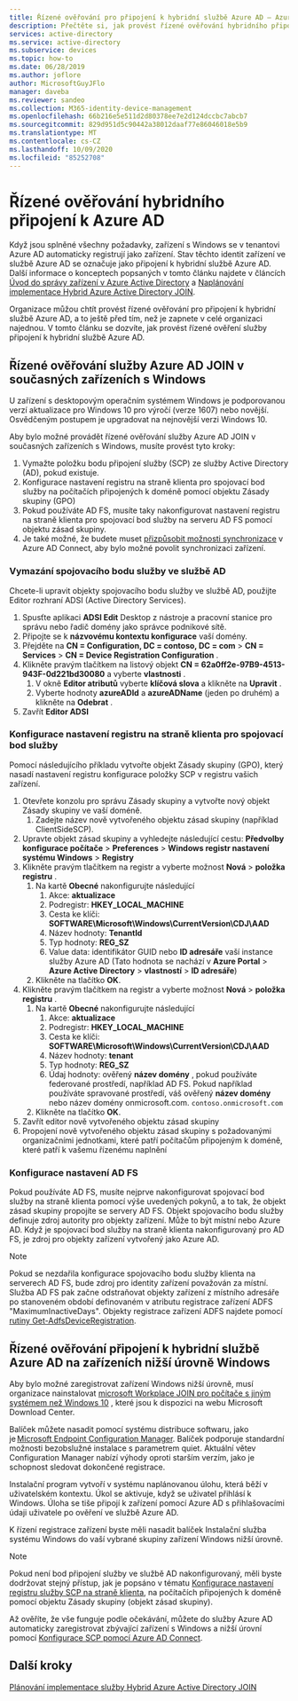 ```yaml
---
title: Řízené ověřování pro připojení k hybridní službě Azure AD – Azure AD
description: Přečtěte si, jak provést řízené ověřování hybridního připojení ke službě Azure AD a teprve potom ho v celé organizaci povolit najednou.
services: active-directory
ms.service: active-directory
ms.subservice: devices
ms.topic: how-to
ms.date: 06/28/2019
ms.author: joflore
author: MicrosoftGuyJFlo
manager: daveba
ms.reviewer: sandeo
ms.collection: M365-identity-device-management
ms.openlocfilehash: 66b216e5e511d2d80378ee7e2d124dccbc7abcb7
ms.sourcegitcommit: 829d951d5c90442a38012daaf77e86046018e5b9
ms.translationtype: MT
ms.contentlocale: cs-CZ
ms.lasthandoff: 10/09/2020
ms.locfileid: "85252708"
---
```

# <a name="controlled-validation-of-hybrid-azure-ad-join"></a>Řízené ověřování hybridního připojení k Azure AD

Když jsou splněné všechny požadavky, zařízení s Windows se v tenantovi Azure AD automaticky registrují jako zařízení. Stav těchto identit zařízení ve službě Azure AD se označuje jako připojení k hybridní službě Azure AD. Další informace o konceptech popsaných v tomto článku najdete v článcích [Úvod do správy zařízení v Azure Active Directory](overview.md) a [Naplánování implementace Hybrid Azure Active Directory JOIN](hybrid-azuread-join-plan.md).

Organizace můžou chtít provést řízené ověřování pro připojení k hybridní službě Azure AD, a to ještě před tím, než je zapnete v celé organizaci najednou. V tomto článku se dozvíte, jak provést řízené ověření služby připojení k hybridní službě Azure AD.

## <a name="controlled-validation-of-hybrid-azure-ad-join-on-windows-current-devices"></a>Řízené ověřování služby Azure AD JOIN v současných zařízeních s Windows

U zařízení s desktopovým operačním systémem Windows je podporovanou verzí aktualizace pro Windows 10 pro výročí (verze 1607) nebo novější. Osvědčeným postupem je upgradovat na nejnovější verzi Windows 10.

Aby bylo možné provádět řízené ověřování služby Azure AD JOIN v současných zařízeních s Windows, musíte provést tyto kroky:

1. Vymažte položku bodu připojení služby (SCP) ze služby Active Directory (AD), pokud existuje.
1. Konfigurace nastavení registru na straně klienta pro spojovací bod služby na počítačích připojených k doméně pomocí objektu Zásady skupiny (GPO)
1. Pokud používáte AD FS, musíte taky nakonfigurovat nastavení registru na straně klienta pro spojovací bod služby na serveru AD FS pomocí objektu zásad skupiny.  
1. Je také možné, že budete muset [přizpůsobit možnosti synchronizace](../hybrid/how-to-connect-post-installation.md#additional-tasks-available-in-azure-ad-connect) v Azure AD Connect, aby bylo možné povolit synchronizaci zařízení. 


### <a name="clear-the-scp-from-ad"></a>Vymazání spojovacího bodu služby ve službě AD

Chcete-li upravit objekty spojovacího bodu služby ve službě AD, použijte Editor rozhraní ADSI (Active Directory Services).

1. Spusťte aplikaci **ADSI Edit** Desktop z nástroje a pracovní stanice pro správu nebo řadič domény jako správce podnikové sítě.
1. Připojte se k **názvovému kontextu konfigurace** vaší domény.
1. Přejděte na **CN = Configuration, DC = contoso, DC = com**  >  **CN = Services**  >  **CN = Device Registration Configuration** .
1. Klikněte pravým tlačítkem na listový objekt **CN = 62a0ff2e-97B9-4513-943F-0d221bd30080** a vyberte **vlastnosti** .
   1. V okně **Editor atributů** vyberte **klíčová slova** a klikněte na **Upravit** .
   1. Vyberte hodnoty **azureADId** a **azureADName** (jeden po druhém) a klikněte na **Odebrat** .
1. Zavřít **Editor ADSI**


### <a name="configure-client-side-registry-setting-for-scp"></a>Konfigurace nastavení registru na straně klienta pro spojovací bod služby

Pomocí následujícího příkladu vytvořte objekt Zásady skupiny (GPO), který nasadí nastavení registru konfigurace položky SCP v registru vašich zařízení.

1. Otevřete konzolu pro správu Zásady skupiny a vytvořte nový objekt Zásady skupiny ve vaší doméně.
   1. Zadejte název nově vytvořeného objektu zásad skupiny (například ClientSideSCP).
1. Upravte objekt zásad skupiny a vyhledejte následující cestu: **Předvolby konfigurace počítače**  >  **Preferences**  >  **Windows registr nastavení systému Windows**  >  **Registry**
1. Klikněte pravým tlačítkem na registr a vyberte možnost **Nová**  >  **položka registru** .
   1. Na kartě **Obecné** nakonfigurujte následující
      1. Akce: **aktualizace**
      1. Podregistr: **HKEY_LOCAL_MACHINE**
      1. Cesta ke klíči: **SOFTWARE\Microsoft\Windows\CurrentVersion\CDJ\AAD**
      1. Název hodnoty: **TenantId**
      1. Typ hodnoty: **REG_SZ**
      1. Value data: identifikátor GUID nebo **ID adresáře** vaší instance služby Azure AD (Tato hodnota se nachází v **Azure Portal**  >  **Azure Active Directory**  >  **vlastností**  >  **ID adresáře**)
   1. Klikněte na tlačítko **OK**.
1. Klikněte pravým tlačítkem na registr a vyberte možnost **Nová**  >  **položka registru** .
   1. Na kartě **Obecné** nakonfigurujte následující
      1. Akce: **aktualizace**
      1. Podregistr: **HKEY_LOCAL_MACHINE**
      1. Cesta ke klíči: **SOFTWARE\Microsoft\Windows\CurrentVersion\CDJ\AAD**
      1. Název hodnoty: **tenant**
      1. Typ hodnoty: **REG_SZ**
      1. Údaj hodnoty: ověřený **název domény** , pokud používáte federované prostředí, například AD FS. Pokud například používáte spravované prostředí, váš ověřený **název domény** nebo název domény onmicrosoft.com. `contoso.onmicrosoft.com`
   1. Klikněte na tlačítko **OK**.
1. Zavřít editor nově vytvořeného objektu zásad skupiny
1. Propojení nově vytvořeného objektu zásad skupiny s požadovanými organizačními jednotkami, které patří počítačům připojeným k doméně, které patří k vašemu řízenému naplnění

### <a name="configure-ad-fs-settings"></a>Konfigurace nastavení AD FS

Pokud používáte AD FS, musíte nejprve nakonfigurovat spojovací bod služby na straně klienta pomocí výše uvedených pokynů, a to tak, že objekt zásad skupiny propojíte se servery AD FS. Objekt spojovacího bodu služby definuje zdroj autority pro objekty zařízení. Může to být místní nebo Azure AD. Když je spojovací bod služby na straně klienta nakonfigurovaný pro AD FS, je zdroj pro objekty zařízení vytvořený jako Azure AD.

> [!NOTE]
> Pokud se nezdařila konfigurace spojovacího bodu služby klienta na serverech AD FS, bude zdroj pro identity zařízení považován za místní. Služba AD FS pak začne odstraňovat objekty zařízení z místního adresáře po stanoveném období definovaném v atributu registrace zařízení ADFS "MaximumInactiveDays". Objekty registrace zařízení ADFS najdete pomocí [rutiny Get-AdfsDeviceRegistration](/powershell/module/adfs/get-adfsdeviceregistration?view=win10-ps).

## <a name="controlled-validation-of-hybrid-azure-ad-join-on-windows-down-level-devices"></a>Řízené ověřování připojení k hybridní službě Azure AD na zařízeních nižší úrovně Windows

Aby bylo možné zaregistrovat zařízení Windows nižší úrovně, musí organizace nainstalovat [microsoft Workplace JOIN pro počítače s jiným systémem než Windows 10](https://www.microsoft.com/download/details.aspx?id=53554) , které jsou k dispozici na webu Microsoft Download Center.

Balíček můžete nasadit pomocí systému distribuce softwaru, jako je [Microsoft Endpoint Configuration Manager](/configmgr/). Balíček podporuje standardní možnosti bezobslužné instalace s parametrem quiet. Aktuální větev Configuration Manager nabízí výhody oproti starším verzím, jako je schopnost sledovat dokončené registrace.

Instalační program vytvoří v systému naplánovanou úlohu, která běží v uživatelském kontextu. Úkol se aktivuje, když se uživatel přihlásí k Windows. Úloha se tiše připojí k zařízení pomocí Azure AD s přihlašovacími údaji uživatele po ověření ve službě Azure AD.

K řízení registrace zařízení byste měli nasadit balíček Instalační služba systému Windows do vaší vybrané skupiny zařízení Windows nižší úrovně.

> [!NOTE]
> Pokud není bod připojení služby ve službě AD nakonfigurovaný, měli byste dodržovat stejný přístup, jak je popsáno v tématu [Konfigurace nastavení registru služby SCP na straně klienta](#configure-client-side-registry-setting-for-scp), na počítačích připojených k doméně pomocí objektu Zásady skupiny (objekt zásad skupiny).


Až ověříte, že vše funguje podle očekávání, můžete do služby Azure AD automaticky zaregistrovat zbývající zařízení s Windows a nižší úrovní pomocí [Konfigurace SCP pomocí Azure AD Connect](hybrid-azuread-join-managed-domains.md#configure-hybrid-azure-ad-join).

## <a name="next-steps"></a>Další kroky

[Plánování implementace služby Hybrid Azure Active Directory JOIN](hybrid-azuread-join-plan.md)
